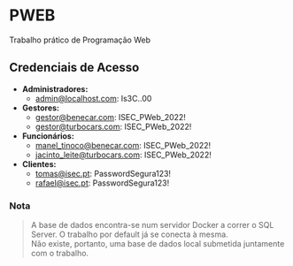 # PWEB
Trabalho prático de Programação Web

## Credenciais de Acesso
* **Administradores:**
    * admin@localhost.com: Is3C..00
* **Gestores:**
    * gestor@benecar.com: ISEC_PWeb_2022!
    * gestor@turbocars.com: ISEC_PWeb_2022!
* **Funcionários:**
    * manel_tinoco@benecar.com: ISEC_PWeb_2022!
    * jacinto_leite@turbocars.com: ISEC_PWeb_2022!
* **Clientes:**
    * tomas@isec.pt: PasswordSegura123!
    * rafael@isec.pt: PasswordSegura123!

### Nota
> A base de dados encontra-se num servidor Docker a correr o SQL Server. O trabalho por default já se conecta à mesma.<br>Não existe, portanto, uma base de dados local submetida juntamente com o trabalho.
